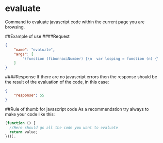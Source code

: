 evaluate
========
Command to evaluate javascript code within the current page you are browsing.

##Example of use
####Request
```json
{
    "name": "evaluate",
    "args": [
        "(function (fibonnaciNumber) {\n  var looping = function (n) {\n    var a = 0, b = 1, f = 1;\n    for (var i = 2; i <= n; i++) {\n      f = a + b;\n      a = b;\n      b = f;\n    }\n    return f;\n  };\n  return looping(fibonnaciNumber);\n})(10);\n"
    ]
}
```
####Response
If there are no javascript errors then the response should be the result of the evaluation of the code, in this case:
```json
{
    "response": 55
}
```
##Rule of thumb for javascript code
As a recommendation try always to make your code like this:
```javascript
(function () {
  //Here should go all the code you want to evaluate
  return value;
})();
```
